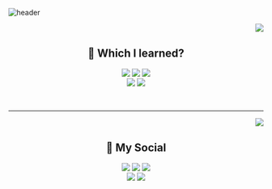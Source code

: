 ![header](https://capsule-render.vercel.app/api?type=slice&color=auto&height=200&section=header&desc=🐣Noob%20Developer&descSize=50&rotate=12&descAlignY=40&descAlign=70)

<div align ="center">
  <img align = "right" src="http://mazassumnida.wtf/api/v2/generate_badge?boj=dmdlzm123">
 </br>
  
  ## 🐣 Which I learned?
<img src="https://img.shields.io/badge/PYTHON-0696D7?style=for-the-badge&logo=Python&logoColor=black"> <img src="https://img.shields.io/badge/Java-FF0000?style=for-the-badge&logo=Java&logoColor="> <img src="https://img.shields.io/badge/MYSQL-000000?style=for-the-badge&logo=mysql&logoColor=skyblue">
</br>
<img src="https://img.shields.io/badge/C++-E8E8E8?style=for-the-badge&logo=Cplusplus&logoColor=black"> <img src="https://img.shields.io/badge/SpringBoot-6DB33F?style=for-the-badge&logo=Springboot&logoColor=white">
</div>  
</br>

---

<div align ="center">
  <img align = "right" src="https://github-readme-stats.vercel.app/api?username=Jinseop-Sim&show_icons=true&theme=dracula&hide=["issues"]">
 </br>
  
  ## 🐣 My Social 
<img src="https://img.shields.io/badge/PYTHON-0696D7?style=for-the-badge&logo=Python&logoColor=black"> <img src="https://img.shields.io/badge/Java-FF0000?style=for-the-badge&logo=Java&logoColor="> <img src="https://img.shields.io/badge/MYSQL-000000?style=for-the-badge&logo=mysql&logoColor=skyblue">
</br>
<img src="https://img.shields.io/badge/C++-E8E8E8?style=for-the-badge&logo=Cplusplus&logoColor=black"> <img src="https://img.shields.io/badge/SpringBoot-6DB33F?style=for-the-badge&logo=Springboot&logoColor=white">
</div>  
</br>
